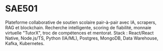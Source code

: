 # SAE501
Plateforme collaborative de soutien scolaire pair-à-pair avec IA, scrapers, RAG et blockchain.   Recherche intelligente, scoring de fiabilité, monnaie virtuelle "TutorX", troc de compétences et mentorat.   Stack : React/React Native, Node.js/TS, Python (IA/ML), Postgres, MongoDB, Data Warehouse, Kafka, Kubernetes.
